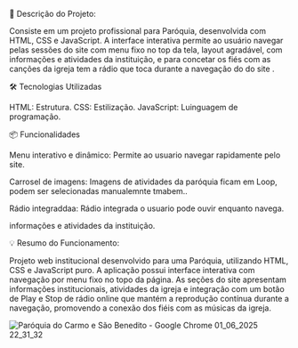 🎯 Descrição do Projeto:

Consiste em um projeto profissional para Paróquia, desenvolvida com HTML, CSS e JavaScript. 
A interface interativa permite ao usuário navegar pelas sessões do site com menu fixo no top da tela,
layout agradável, com informações e atividades da instituição, e para concetar os fiés com as canções da igreja tem a rádio que toca durante a navegação do do site .

🛠 Tecnologias Utilizadas

HTML: Estrutura.
CSS: Estilização.
JavaScript: Luinguagem de programação.

📦 Funcionalidades

Menu interativo e dinâmico: 
Permite ao usuario navegar rapidamente pelo site.

Carrosel de imagens: 
Imagens de atividades da paróquia ficam em Loop, podem ser selecionadas manualemnte tmabem..

Rádio integraddaa: 
Rádio integrada o usuario pode ouvir enquanto navega.

informações e atividades da instituição.


💡 Resumo do Funcionamento:

Projeto web institucional desenvolvido para uma Paróquia, utilizando HTML, CSS e JavaScript puro. 
A aplicação possui interface interativa com navegação por menu fixo no topo da página. As seções do site apresentam informações institucionais,
atividades da igreja e integração com um botão de Play e Stop de rádio online que mantém a reprodução contínua durante a navegação, promovendo a conexão dos fiéis com as músicas da igreja.


![Paróquia do Carmo e São Benedito - Google Chrome 01_06_2025 22_31_32](https://github.com/user-attachments/assets/fb9596fa-f84b-4834-97fd-94bf7251cb76)
